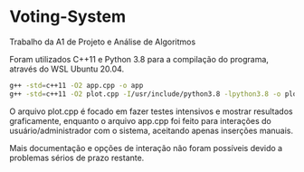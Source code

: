 # Voting-System
Trabalho da A1 de Projeto e Análise de Algoritmos

Foram utilizados C++11 e Python 3.8 para a compilação do programa, através do WSL Ubuntu 20.04.

```bash
g++ -std=c++11 -O2 app.cpp -o app
g++ -std=c++11 -O2 plot.cpp -I/usr/include/python3.8 -lpython3.8 -o plot
```

O arquivo plot.cpp é focado em fazer testes intensivos e mostrar resultados graficamente, enquanto o arquivo app.cpp foi feito para interações do usuário/administrador com o sistema, aceitando apenas inserções manuais.

Mais documentação e opções de interação não foram possíveis devido a problemas sérios de prazo restante.
